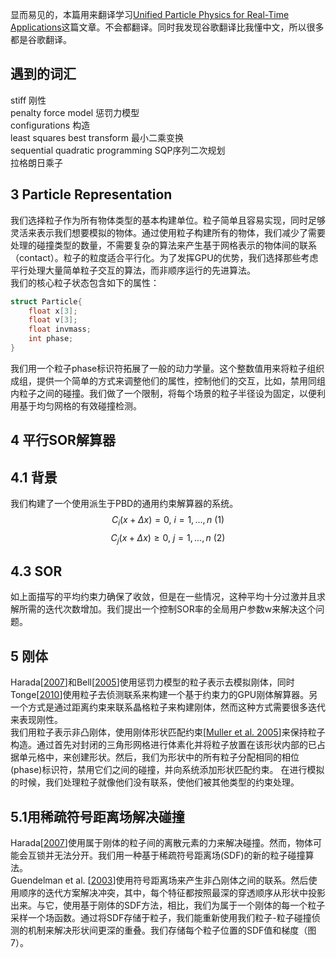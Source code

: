 显而易见的，本篇用来翻译学习[Unified Particle Physics for Real-Time Applications](https://dl.acm.org/doi/10.1145/2601097.2601152)这篇文章。不会都翻译。同时我发现谷歌翻译比我懂中文，所以很多都是谷歌翻译。  
## 遇到的词汇
stiff 刚性  
penalty force model 惩罚力模型  
configurations 构造  
least squares best transform 最小二乘变换  
sequential quadratic programming  SQP序列二次规划  
拉格朗日乘子  
## 3 Particle Representation
我们选择粒子作为所有物体类型的基本构建单位。粒子简单且容易实现，同时足够灵活来表示我们想要模拟的物体。通过使用粒子构建所有的物体，我们减少了需要处理的碰撞类型的数量，不需要复杂的算法来产生基于网格表示的物体间的联系（contact）。粒子的粒度适合平行化。为了发挥GPU的优势，我们选择那些考虑平行处理大量简单粒子交互的算法，而非顺序运行的先进算法。  
我们的核心粒子状态包含如下的属性：  
```cpp
struct Particle{
    float x[3];
    float v[3];
    float invmass;
    int phase;
}
```
我们用一个粒子phase标识符拓展了一般的动力学量。这个整数值用来将粒子组织成组，提供一个简单的方式来调整他们的属性，控制他们的交互，比如，禁用同组内粒子之间的碰撞。我们做了一个限制，将每个场景的粒子半径设为固定，以便利用基于均匀网格的有效碰撞检测。
## 4 平行SOR解算器
## 4.1 背景
我们构建了一个使用派生于PBD的通用约束解算器的系统。  
$$
C_i(x + \Delta x) = 0,\ i = 1,...,n\ (1)
$$
$$
C_j(x + \Delta x) \ge 0,\ j = 1,...,n\ (2)
$$
## 4.3 SOR
如上面描写的平均约束力确保了收敛，但是在一些情况，这种平均十分过激并且求解所需的迭代次数增加。我们提出一个控制SOR率的全局用户参数w来解决这个问题。

## 5 刚体
Harada[[2007]()]和Bell[[2005]()]使用惩罚力模型的粒子表示去模拟刚体，同时Tonge[[2010]()]使用粒子去侦测联系来构建一个基于约束力的GPU刚体解算器。另一个方式是通过距离约束来联系晶格粒子来构建刚体，然而这种方式需要很多迭代来表现刚性。  
我们用粒子表示非凸刚体，使用刚体形状匹配约束[[Muller et al. 2005]()]来保持粒子构造。通过首先对封闭的三角形网格进行体素化并将粒子放置在该形状内部的已占据单元格中，来创建形状。然后，我们为形状中的所有粒子分配相同的相位(phase)标识符，禁用它们之间的碰撞，并向系统添加形状匹配约束。
在进行模拟的时候，我们处理粒子就像他们没有联系，使他们被其他类型的约束处理。
## 5.1用稀疏符号距离场解决碰撞
Harada[[2007]()]使用属于刚体的粒子间的离散元素的力来解决碰撞。然而，物体可能会互锁并无法分开。我们用一种基于稀疏符号距离场(SDF)的新的粒子碰撞算法。  
Guendelman et al. [[2003]()]使用符号距离场来产生非凸刚体之间的联系。然后使用顺序的迭代方案解决冲突，其中，每个特征都按照最深的穿透顺序从形状中投影出来。与它，使用基于刚体的SDF方法，相比，我们为属于一个刚体的每一个粒子采样一个场函数。通过将SDF存储于粒子，我们能重新使用我们粒子-粒子碰撞侦测的机制来解决形状间更深的重叠。我们存储每个粒子位置的SDF值和梯度（图7）。